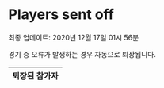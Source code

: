 # Players sent off
최종 업데이트: 2020년 12월 17일 01시 56분


경기 중 오류가 발생하는 경우 자동으로 퇴장됩니다.


| 퇴장된 참가자 |
|:---:|